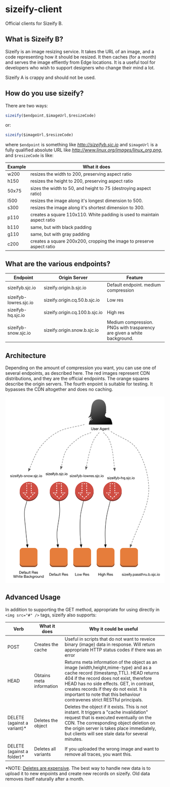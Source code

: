 # sizeify-client

Official clients for Sizeify B.

## What is Sizeify B?

Sizeify is an image resizing service. It takes the URL of an image, and a code representing how it should be resized. It then caches (for a month) and serves the image effiently from Edge locations. It is a  useful tool for developers who wish to support designers who change their mind a lot.

Sizeify A is crappy and should not be used. 

## How do you use sizeify?

There are two ways:

```javascript
sizeify($endpoint,$imageUrl,$resizeCode)
```

or:

```javascript
sizeify($imageUrl,$resizeCode)
```

where `$endpoint` is something like *http://sizeifyb.sjc.io* and `$imageUrl` is a fully qualified absolute URL like *http://www.linux.org/images/linux_org.png*, and `$resizeCode` is like:

Example  | What it does
------------- | -------------
w200  | resizes the width to 200, preserving aspect ratio
h150  | resizes the height to 200, preserving aspect ratio
50x75	| sizes the width to 50, and height to 75 (destroying aspect ratio)
l500	| resizes the image along it's longest dimension to 500.
s300	| resizes the image along it's shortest dimension to 300.
p110	| creates a square 110x110. White padding is used to maintain aspect ratio
b110	| same, but with black padding
g110	| same, but with gray padding
c200	| creates a square 200x200, cropping the image to preserve aspect ratio

## What are the various endpoints?

Endpoint | Origin Server | Feature
--------- | ------------ | -------
sizeifyb.sjc.io	| sizeify.origin.b.sjc.io | Default endpoint. medium compression
sizeifyb-lowres.sjc.io	| sizeify.origin.cq.50.b.sjc.io | Low res
sizeifyb-hq.sjc.io	| sizeify.origin.cq.100.b.sjc.io	| High res
sizeifyb-snow.sjc.io	| sizeify.origin.snow.b.sjc.io	| Medium compression. PNGs with trasparency are given a white background.

## Architecture

Depending on the amount of compression you want, you can use one of several endpoints, as described here. The red images represent CDN distributions, and they are the official endpoints. The orange squares describe the origin servers. The fourth enpoint is suitable for testing. It bypasses the CDN altogether and does no caching.

<img src="sizeify.architecture.jpg" alt="sizeify architecture" />

## Advanced Usage

In addition to supporting the GET method, appropriate for using directly in `<img src="#" />` tags, sizeify also supports:

Verb | What it does | Why it could be useful
--------- | ------------ | -------
POST	| Creates the cache	| Useful in scripts that do not want to reveice binary (image) data in response. Will return appropriate HTTP status codes if there was an error
HEAD	| Obtains meta information | Returns meta information of the object as an image (width,height,mime-type) and as a cache record (timestamp,TTL). HEAD returns 404 if the record does not exist, therefore HEAD has no side effects. GET, in contrast, creates records if they do not exist. It is important to note that this behaviour contravenes strict RESTful principals.
DELETE (against a variant)*	| Deletes the object	| Deletes the object if it exists. This is not instant. It triggers a "cache invalidation" request that is executed eventually on the CDN. The corresponding object deletion on the origin server is takes place immediately, but clients will see stale data for several minutes.
DELETE (against a folder)*	| Deletes all variants	| If you uploaded the wrong image and want to remove all traces, you want this.

*NOTE: [Deletes are expensive](https://twitter.com/codinghorror/status/506010907021828096). The best way to handle new data is to upload it to new enpoints and create new records on sizeify. Old data removes itself naturally after a month.